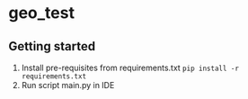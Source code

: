 # geo_test



## Getting started
1. Install pre-requisites from requirements.txt
`pip install -r requirements.txt`
2. Run script main.py in IDE
